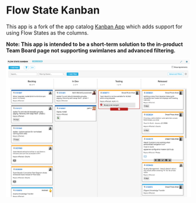 # Flow State Kanban

This app is a fork of the app catalog [Kanban App](https://github.com/RallyApps/app-catalog/tree/master/src/apps/kanban) which adds support for using Flow States as the columns.

**Note: This app is intended to be a short-term solution to the in-product Team Board page not supporting swimlanes and advanced filtering.**

![](screenshot.png)
